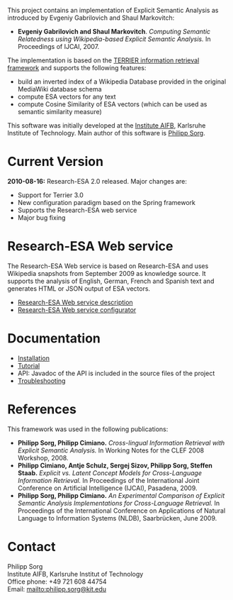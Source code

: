 This project contains an implementation of Explicit Semantic Analysis as introduced by Evgeniy Gabrilovich and Shaul Markovitch:

  * **Evgeniy Gabrilovich and Shaul Markovitch**. _Computing Semantic Relatedness using Wikipedia-based Explicit Semantic Analysis._ In Proceedings of IJCAI, 2007.

The implementation is based on the [TERRIER information retrieval framework](http://ir.dcs.gla.ac.uk/terrier/) and supports the following features:

  * build an inverted index of a Wikipedia Database provided in the original MediaWiki database schema
  * compute ESA vectors for any text
  * compute Cosine Similarity of ESA vectors (which can be used as semantic similarity measure)

This software was initially developed at the [Institute AIFB](http://www.aifb.kit.edu), Karlsruhe Institute of Technology. Main author of this software is [Philipp Sorg](http://www.aifb.kit.edu/web/Philipp_Sorg/en).

# Current Version #

**2010-08-16:** Research-ESA 2.0 released. Major changes are:
  * Support for Terrier 3.0
  * New configuration paradigm based on the Spring framework
  * Supports the Research-ESA web service
  * Major bug fixing

# Research-ESA Web service #

The Research-ESA Web service is based on Research-ESA and uses Wikipedia snapshots from September 2009 as knowledge source. It supports the analysis of English, German, French and Spanish text and generates HTML or JSON output of ESA vectors.
  * [Research-ESA Web service description](http://www.multipla-project.org/research-esa)
  * [Research-ESA Web service configurator](http://www.multipla-project.org/research_esa_ui/configurator/)

# Documentation #

  * [Installation](Installation.md)
  * [Tutorial](Tutorial.md)
  * API: Javadoc of the API is included in the source files of the project
  * [Troubleshooting](Troubleshooting.md)

# References #

This framework was used in the following publications:

  * **Philipp Sorg, Philipp Cimiano.** _Cross-lingual Information Retrieval with Explicit Semantic Analysis._ In Working Notes for the CLEF 2008 Workshop, 2008.
  * **Philipp Cimiano, Antje Schulz, Sergej Sizov, Philipp Sorg, Steffen Staab.** _Explicit vs. Latent Concept Models for Cross-Language Information Retrieval._ In Proceedings of the International Joint Conference on Artificial Intelligence (IJCAI), Pasadena, 2009.
  * **Philipp Sorg, Philipp Cimiano.** _An Experimental Comparison of Explicit Semantic Analysis Implementations for Cross-Language Retrieval._ In Proceedings of the International Conference on Applications of Natural Language to Information Systems (NLDB), Saarbrücken, June 2009.

# Contact #

Philipp Sorg<br />
Institute AIFB, Karlsruhe Institut of Technology<br />
Office phone: +49 721 608 44754<br />
Email: [mailto:philipp.sorg@kit.edu](mailto:philipp.sorg@kit.edu)